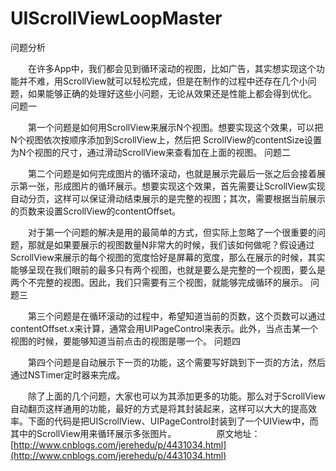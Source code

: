 # UIScrollViewLoopMaster

问题分析

　　在许多App中，我们都会见到循环滚动的视图，比如广告，其实想实现这个功能并不难，用ScrollView就可以轻松完成，但是在制作的过程中还存在几个小问题，如果能够正确的处理好这些小问题，无论从效果还是性能上都会得到优化。
问题一

　　第一个问题是如何用ScrollView来展示N个视图。想要实现这个效果，可以把N个视图依次按顺序添加到ScrollView上，然后把 ScrollView的contentSize设置为N个视图的尺寸，通过滑动ScrollView来查看加在上面的视图。
问题二

　　第二个问题是如何完成图片的循环滚动，也就是展示完最后一张之后会接着展示第一张，形成图片的循环展示。想要实现这个效果，首先需要让ScrollView实现自动分页，这样可以保证滑动结束展示的是完整的视图；其次，需要根据当前展示的页数来设置ScrollView的contentOffset。

　　对于第一个问题的解决是用的最简单的方式，但实际上忽略了一个很重要的问题，那就是如果要展示的视图数量N非常大的时候，我们该如何做呢？假设通过ScrollView来展示的每个视图的宽度恰好是屏幕的宽度，那么在展示的时候，其实能够呈现在我们眼前的最多只有两个视图，也就是要么是完整的一个视图，要么是两个不完整的视图。因此，我们只需要有三个视图，就能够完成循环的展示。
问题三

　　第三个问题是在循环滚动的过程中，希望知道当前的页数，这个页数可以通过contentOffset.x来计算，通常会用UIPageControl来表示。此外，当点击某一个视图的时候，要能够知道当前点击的视图是哪一个。
问题四

　　第四个问题是自动展示下一页的功能，这个需要写好跳到下一页的方法，然后通过NSTimer定时器来完成。

　　除了上面的几个问题，大家也可以为其添加更多的功能。那么对于ScrollView自动翻页这样通用的功能，最好的方式是将其封装起来，这样可以大大的提高效率。下面的代码是把UIScrollView、UIPageControl封装到了一个UIView中，而其中的ScrollView用来循环展示多张图片。
　　
　　原文地址：[http://www.cnblogs.com/jerehedu/p/4431034.html](http://www.cnblogs.com/jerehedu/p/4431034.html)
